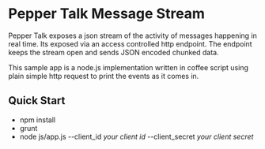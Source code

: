 # Pepper Talk Message Stream
Pepper Talk exposes a json stream of the activity of messages happening in real time. Its exposed via an access controlled http endpoint. The endpoint keeps the stream open and sends JSON encoded chunked data.

This sample app is a node.js implementation written in coffee script using plain simple http request to print the events as it comes in.

## Quick Start
* npm install
* grunt
* node js/app.js --client_id *your client id* --client_secret *your client secret*
